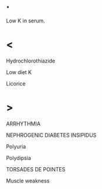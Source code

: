 # .

Low K in serum.

# <

Hydrochlorothiazide

Low diet K

Licorice

# >

ARRHYTHMIA

NEPHROGENIC DIABETES INSIPIDUS

Polyuria

Polydipsia

TORSADES DE POINTES

Muscle weakness
